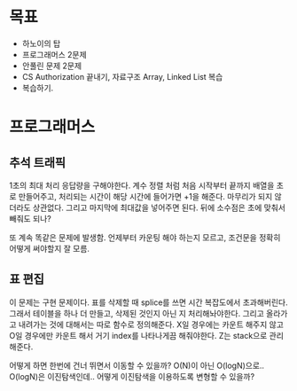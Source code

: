 # 목표

- 하노이의 탑
- 프로그래머스 2문제
- 안풀린 문제 2문제
- CS Authorization 끝내기, 자료구조 Array, Linked List 복습
- 복습하기.

# 프로그래머스

## 추석 트래픽

1초의 최대 처리 응답량을 구해야한다. 계수 정렬 처럼 처음 시작부터 끝까지 배열을 초로 만들어주고, 처리되는 시간이 해당 시간에 들어가면 +1을 해준다. 마무리가 되지 않더라도 상관없다.
그리고 마지막에 최대값을 넣어주면 된다. 뒤에 소수점은 초에 맞춰서 빼줘도 되나?

또 계속 똑같은 문제에 발생함. 언제부터 카운팅 해야 하는지 모르고, 조건문을 정확히 어떻게 써야할지 잘 모름.

## 표 편집

이 문제는 구현 문제이다. 표를 삭제할 때 splice를 쓰면 시간 복잡도에서 초과해버린다.
그래서 테이블을 하나 더 만들고, 삭제된 것인지 아닌 지 처리해놔야한다. 그리고 올라가고 내려가는 것에 대해서는 따로 함수로 정의해준다. X일 경우에는 카운트 해주지 않고 O일 경우에만 카운트 해서 거기 index를 나타나게끔 해줘야한다. Z는 stack으로 관리해준다.

어떻게 하면 한번에 건너 뛰면서 이동할 수 있을까? O(N)이 아닌 O(logN)으로.. O(logN)은 이진탐색인데.. 어떻게 이진탐색을 이용하도록 변형할 수 있을까?
